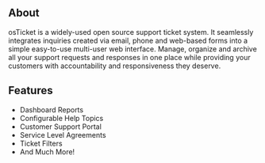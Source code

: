 ## About

osTicket is a widely-used open source support ticket system. It seamlessly integrates inquiries
created via email, phone and web-based forms into a simple easy-to-use multi-user web interface.
Manage, organize and archive all your support requests and responses in one place while providing
your customers with accountability and responsiveness they deserve.

## Features

* Dashboard Reports
* Configurable Help Topics
* Customer Support Portal
* Service Level Agreements
* Ticket Filters
* And Much More!

